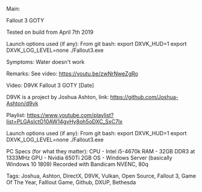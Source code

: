 Main:

Fallout 3 GOTY

Tested on build from April 7th 2019

Launch options used (if any):
From git bash:
export DXVK_HUD=1
export DXVK_LOG_LEVEL=none
./Fallout3.exe

Symptoms:
Water doesn't work

Remarks:
See video:
https://youtu.be/zwNrNweZgRo

Video:
D9VK Fallout 3 GOTY [Date]

D9VK is a project by Joshua Ashton, link:
https://github.com/Joshua-Ashton/d9vk

Playlist:
https://www.youtube.com/playlist?list=PLGAsIctO10AW14gvHy8oh5oDXC_SxC7lx

Launch options used (if any):
From git bash:
export DXVK_HUD=1
export DXVK_LOG_LEVEL=none
./Fallout3.exe

PC Specs (for what they matter):
CPU - Intel i5-4670k
RAM - 32GB DDR3 at 1333MHz
GPU - Nvidia 650Ti 2GB
OS - Windows Server (basically Windows 10 1809)
Recorded with Bandicam NVENC, 80q

Tags:
Joshua, Ashton, DirectX, D9VK, Vulkan, Open Source, Fallout 3, Game Of The Year, Falllout Game, Github, DXUP, Bethesda
